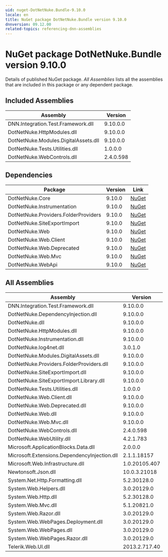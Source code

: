 ```yaml
---
uid: nuget-DotNetNuke.Bundle-9.10.0
locale: en
title: NuGet package DotNetNuke.Bundle version 9.10.0
dnnversion: 09.12.00
related-topics: referencing-dnn-assemblies
---
```


# NuGet package DotNetNuke.Bundle version 9.10.0
Details of published NuGet package.
*All Assemblies* lists all the assemblies that are included in this package or any dependent package.

## Included Assemblies

|Assembly|Version|
|---|---|
|DNN.Integration.Test.Framework.dll|9.10.0.0|
|DotNetNuke.HttpModules.dll|9.10.0.0|
|DotNetNuke.Modules.DigitalAssets.dll|9.10.0.0|
|DotNetNuke.Tests.Utilities.dll|1.0.0.0|
|DotNetNuke.WebControls.dll|2.4.0.598|

## Dependencies

|Package|Version|Link|
|---|---|---|
|DotNetNuke.Core|9.10.0|[NuGet](https://www.nuget.org/packages/DotNetNuke.Core/9.10.0)|
|DotNetNuke.Instrumentation|9.10.0|[NuGet](https://www.nuget.org/packages/DotNetNuke.Instrumentation/9.10.0)|
|DotNetNuke.Providers.FolderProviders|9.10.0|[NuGet](https://www.nuget.org/packages/DotNetNuke.Providers.FolderProviders/9.10.0)|
|DotNetNuke.SiteExportImport|9.10.0|[NuGet](https://www.nuget.org/packages/DotNetNuke.SiteExportImport/9.10.0)|
|DotNetNuke.Web|9.10.0|[NuGet](https://www.nuget.org/packages/DotNetNuke.Web/9.10.0)|
|DotNetNuke.Web.Client|9.10.0|[NuGet](https://www.nuget.org/packages/DotNetNuke.Web.Client/9.10.0)|
|DotNetNuke.Web.Deprecated|9.10.0|[NuGet](https://www.nuget.org/packages/DotNetNuke.Web.Deprecated/9.10.0)|
|DotNetNuke.Web.Mvc|9.10.0|[NuGet](https://www.nuget.org/packages/DotNetNuke.Web.Mvc/9.10.0)|
|DotNetNuke.WebApi|9.10.0|[NuGet](https://www.nuget.org/packages/DotNetNuke.WebApi/9.10.0)|

## All Assemblies

|Assembly|Version|
|---|---|
|DNN.Integration.Test.Framework.dll|9.10.0.0|
|DotNetNuke.DependencyInjection.dll|9.10.0.0|
|DotNetNuke.dll|9.10.0.0|
|DotNetNuke.HttpModules.dll|9.10.0.0|
|DotNetNuke.Instrumentation.dll|9.10.0.0|
|DotNetNuke.log4net.dll|3.0.1.0|
|DotNetNuke.Modules.DigitalAssets.dll|9.10.0.0|
|DotNetNuke.Providers.FolderProviders.dll|9.10.0.0|
|DotNetNuke.SiteExportImport.dll|9.10.0.0|
|DotNetNuke.SiteExportImport.Library.dll|9.10.0.0|
|DotNetNuke.Tests.Utilities.dll|1.0.0.0|
|DotNetNuke.Web.Client.dll|9.10.0.0|
|DotNetNuke.Web.Deprecated.dll|9.10.0.0|
|DotNetNuke.Web.dll|9.10.0.0|
|DotNetNuke.Web.Mvc.dll|9.10.0.0|
|DotNetNuke.WebControls.dll|2.4.0.598|
|DotNetNuke.WebUtility.dll|4.2.1.783|
|Microsoft.ApplicationBlocks.Data.dll|2.0.0.0|
|Microsoft.Extensions.DependencyInjection.dll|2.1.1.18157|
|Microsoft.Web.Infrastructure.dll|1.0.20105.407|
|Newtonsoft.Json.dll|10.0.3.21018|
|System.Net.Http.Formatting.dll|5.2.30128.0|
|System.Web.Helpers.dll|3.0.20129.0|
|System.Web.Http.dll|5.2.30128.0|
|System.Web.Mvc.dll|5.1.20821.0|
|System.Web.Razor.dll|3.0.20129.0|
|System.Web.WebPages.Deployment.dll|3.0.20129.0|
|System.Web.WebPages.dll|3.0.20129.0|
|System.Web.WebPages.Razor.dll|3.0.20129.0|
|Telerik.Web.UI.dll|2013.2.717.40|

